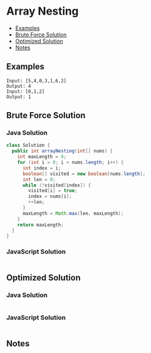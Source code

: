 # Array Nesting
* [Examples](#example)
* [Brute Force Solution](#bruteforce)
* [Optimized Solution](#optimized)
* [Notes](#notes)

<a id="example"></a>
## Examples
```
Input: [5,4,0,3,1,6,2]
Output: 4
Input: [0,1,2]
Output: 1
```
<a id="bruteforce"></a>
## Brute Force Solution
### Java Solution
```java
class Solution {
  public int arrayNesting(int[] nums) {
    int maxLength = 0;
    for (int i = 0; i < nums.length; i++) {
      int index = i;
      boolean[] visited = new boolean[nums.length];
      int len = 0;
      while (!visited[index]) {
        visited[i] = true;
        index = nums[i];
        ++len;
      }
      maxLength = Math.max(len, maxLength);
    }
    return maxLength;
  }
}
```
### JavaScript Solution
```javascript

```
<a id="optimized"></a>
## Optimized Solution
### Java Solution
```java

```
### JavaScript Solution
```javascript

```
<a id="notes"></a>
## Notes
